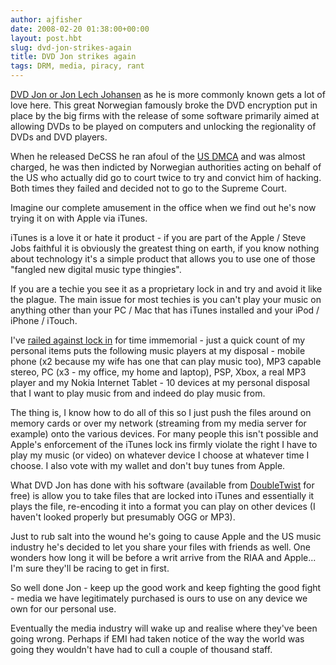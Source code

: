 ```yaml
---
author: ajfisher
date: 2008-02-20 01:38:00+00:00
layout: post.hbt
slug: dvd-jon-strikes-again
title: DVD Jon strikes again
tags: DRM, media, piracy, rant
---
```


[DVD Jon or Jon Lech Johansen](http://en.wikipedia.org/wiki/Jon_Lech_Johansen) as he is more commonly known gets a lot of love here. This great Norwegian famously broke the DVD encryption put in place by the big firms with the release of some software primarily aimed at allowing DVDs to be played on computers and unlocking the regionality of DVDs and DVD players.

When he released DeCSS he ran afoul of the [US DMCA](http://en.wikipedia.org/wiki/DMCA) and was almost charged, he was then indicted by Norwegian authorities acting on behalf of the US who actually did go to court twice to try and convict him of hacking. Both times they failed and decided not to go to the Supreme Court.

Imagine our complete amusement in the office when we find out he's now trying it on with Apple via iTunes.

iTunes is a love it or hate it product - if you are part of the Apple / Steve Jobs faithful it is obviously the greatest thing on earth, if you know nothing about technology it's a simple product that allows you to use one of those "fangled new digital music type thingies".

If you are a techie you see it as a proprietary lock in and try and avoid it like the plague. The main issue for most techies is you can't play your music on anything other than your PC / Mac that has iTunes installed and your iPod / iPhone / iTouch.

I've [railed against lock in](/2007/05/drmed-for-life/) for time immemorial - just a quick count of my personal items puts the following music players at my disposal - mobile phone (x2 because my wife has one that can play music too), MP3 capable stereo, PC (x3 - my office, my home and laptop), PSP, Xbox, a real MP3 player and my Nokia Internet Tablet - 10 devices at my personal disposal that I want to play music from and indeed do play music from.

The thing is, I know how to do all of this so I just push the files around on memory cards or over my network (streaming from my media server for example) onto the various devices. For many people this isn't possible and Apple's enforcement of the iTunes lock ins firmly violate the right I have to play my music (or video) on whatever device I choose at whatever time I choose. I also vote with my wallet and don't buy tunes from Apple.

What DVD Jon has done with his software (available from [DoubleTwist](http://www.doubletwistventures.com/dt/Home/Index.dt) for free) is allow you to take files that are locked into iTunes and essentially it plays the file, re-encoding it into a format you can play on other devices (I haven't looked properly but presumably OGG or MP3).

Just to rub salt into the wound he's going to cause Apple and the US music industry he's decided to let you share your files with friends as well. One wonders how long it will be before a writ arrive from the RIAA and Apple... I'm sure they'll be racing to get in first.

So well done Jon - keep up the good work and keep fighting the good fight - media we have legitimately purchased is ours to use on any device we own for our personal use.

Eventually the media industry will wake up and realise where they've been going wrong. Perhaps if EMI had taken notice of the way the world was going they wouldn't have had to cull a couple of thousand staff.
